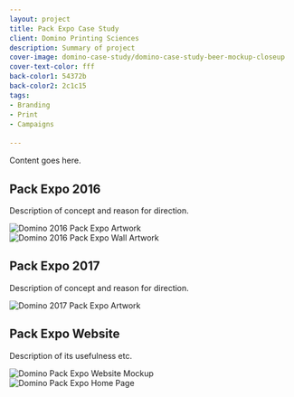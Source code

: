 ```yaml
---
layout: project
title: Pack Expo Case Study
client: Domino Printing Sciences
description: Summary of project
cover-image: domino-case-study/domino-case-study-beer-mockup-closeup
cover-text-color: fff
back-color1: 54372b
back-color2: 2c1c15
tags:
- Branding
- Print
- Campaigns

---
```


Content goes here.

## Pack Expo 2016

Description of concept and reason for direction.

<div>
<img data-aos="fade-up" src="/img/projects/domino-case-study/domino-case-study-napa-mockup.jpg"
alt="Domino 2016 Pack Expo Artwork"
srcset="
/img/projects/domino-case-study/domino-case-study-napa-mockup-2400.jpg 2400w,
/img/projects/domino-case-study/domino-case-study-napa-mockup-1800.jpg 1800w,
/img/projects/domino-case-study/domino-case-study-napa-mockup-1200.jpg 1200w,
/img/projects/domino-case-study/domino-case-study-napa-mockup-900.jpg 900w,
/img/projects/domino-case-study/domino-case-study-napa-mockup-600.jpg 600w,
/img/projects/domino-case-study/domino-case-study-napa-mockup-400.jpg 400w" />
</div>
<div>
<img data-aos="fade-up" src="/img/projects/domino-case-study/domino-case-study-pack-expo-wall-art-mockup.jpg"
alt="Domino 2016 Pack Expo Wall Artwork"
srcset="
/img/projects/domino-case-study/domino-case-study-pack-expo-wall-art-mockup-2400.jpg 2400w,
/img/projects/domino-case-study/domino-case-study-pack-expo-wall-art-mockup-1800.jpg 1800w,
/img/projects/domino-case-study/domino-case-study-pack-expo-wall-art-mockup-1200.jpg 1200w,
/img/projects/domino-case-study/domino-case-study-pack-expo-wall-art-mockup-900.jpg 900w,
/img/projects/domino-case-study/domino-case-study-pack-expo-wall-art-mockup-600.jpg 600w,
/img/projects/domino-case-study/domino-case-study-pack-expo-wall-art-mockup-400.jpg 400w" />
</div>

<div class="spacer"></div>

## Pack Expo 2017

Description of concept and reason for direction.

<div>
<img data-aos="fade-up" src="/img/projects/domino-case-study/domino-case-study-beer-mockup.jpg"
alt="Domino 2017 Pack Expo Artwork"
srcset="
/img/projects/domino-case-study/domino-case-study-beer-mockup-2400.jpg 2400w,
/img/projects/domino-case-study/domino-case-study-beer-mockup-1800.jpg 1800w,
/img/projects/domino-case-study/domino-case-study-beer-mockup-1200.jpg 1200w,
/img/projects/domino-case-study/domino-case-study-beer-mockup-900.jpg 900w,
/img/projects/domino-case-study/domino-case-study-beer-mockup-600.jpg 600w,
/img/projects/domino-case-study/domino-case-study-beer-mockup-400.jpg 400w" />
</div>

<div class="spacer"></div>

## Pack Expo Website

Description of its usefulness etc.

<div>
<img data-aos="fade-up" src="/img/projects/domino-case-study/domino-case-study-pack-expo-website-mockup.jpg"
alt="Domino Pack Expo Website Mockup"
srcset="
/img/projects/domino-case-study/domino-case-study-pack-expo-website-mockup-2400.jpg 2400w,
/img/projects/domino-case-study/domino-case-study-pack-expo-website-mockup-1800.jpg 1800w,
/img/projects/domino-case-study/domino-case-study-pack-expo-website-mockup-1200.jpg 1200w,
/img/projects/domino-case-study/domino-case-study-pack-expo-website-mockup-900.jpg 900w,
/img/projects/domino-case-study/domino-case-study-pack-expo-website-mockup-600.jpg 600w,
/img/projects/domino-case-study/domino-case-study-pack-expo-website-mockup-400.jpg 400w" />
</div>


<div class="images">
<div class="fill-back" data-aos="fade-up">
<img data-aos="fade-up"
alt="Domino Pack Expo Home Page" src="/img/projects/domino-case-study/domino-case-study-pack-expo-home-page.jpg"
srcset="/img/projects/domino-case-study/domino-case-study-pack-expo-home-page-2400.jpg 2400w,
/img/projects/domino-case-study/domino-case-study-pack-expo-home-page-1800.jpg 1800w,
/img/projects/domino-case-study/domino-case-study-pack-expo-home-page-1200.jpg 1200w,
/img/projects/domino-case-study/domino-case-study-pack-expo-home-page-900.jpg 900w,
/img/projects/domino-case-study/domino-case-study-pack-expo-home-page-600.jpg 600w,
/img/projects/domino-case-study/domino-case-study-pack-expo-home-page-400.jpg 400w" />
</div>
</div>
